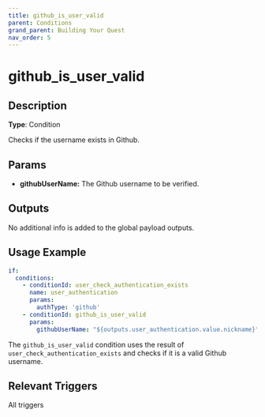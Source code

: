 ```yaml
---
title: github_is_user_valid
parent: Conditions
grand_parent: Building Your Quest
nav_order: 5
---
```


# github_is_user_valid

## Description

**Type**: Condition

Checks if the username exists in Github.

## Params

- **githubUserName:** The Github username to be verified.

## Outputs

No additional info is added to the global payload outputs.

## Usage Example

```yaml
if: 
  conditions:
    - conditionId: user_check_authentication_exists
      name: user_authentication
      params: 
        authType: 'github'
    - conditionId: github_is_user_valid
      params:
        githubUserName: "${outputs.user_authentication.value.nickname}"
```

The `github_is_user_valid` condition uses the result of `user_check_authentication_exists` and checks if it is a valid Github username.

## Relevant Triggers

All triggers